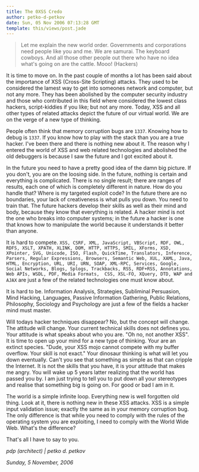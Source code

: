 ```yaml
---
title: The 0XSS Credo
author: petko-d-petkov
date: Sun, 05 Nov 2006 07:13:28 GMT
template: this/views/post.jade
---
```


> Let me explain the new world order. Governments and corporations need people like you and me. We are samurai. The keyboard cowboys. And all those other people out there who have no idea what's going on are the cattle. Mooo! (Hackers)

It is time to move on. In the past couple of months a lot has been said about the importance of XSS (Cross-Site Scripting) attacks. They used to be considered the lamest way to get into someones network and computer, but not any more. They has been abolished by the computer security industry and those who contributed in this field where considered the lowest class hackers, script-kiddies if you like; but not any more. Today, XSS and all other types of related attacks depict the future of our virtual world. We are on the verge of a new type of thinking.

People often think that memory corruption bugs are `1337`. Knowing how to debug is `1337`. If you know how to play with the stack than you are a true hacker. I've been there and there is nothing new about it. The reason why I entered the world of XSS and web related technologies and abolished the old debuggers is because I saw the future and I got excited about it.

In the future you need to have a pretty good idea of the damn big picture. If you don't, you are on the loosing side. In the future, nothing is certain and everything is complicated. There is no single result; there are ranges of results, each one of which is completely different in nature. How do you handle that? Where is my targeted exploit code? In the future there are no boundaries, your lack of creativeness is what pulls you down. You need to train that. The future hackers develop their skills as well as their mind and body, because they know that everything is related. A hacker mind is not the one who breaks into computer systems; in the future a hacker is one that knows how to manipulate the world because it understands it better than anyone.

It is hard to compete. `XSS, CSRF, XML, JavaScript, VBScript, RDF, OWL, RDFS, XSLT, XPATH, XLINK, DOM, HTTP, HTTPS, SMIL, XForms, XSD, XPointer, SVG, Unicode, ISO, Flash, QuickTime, Translators, Inference, Parsers, Regular Expressions, Browsers, Semantic Web, XUL, XAML, Java, HTML, Encryption, URL, URI, URN, SOAP, XML-RPC, Services, Google, Social Networks, Blogs, Splogs, Trackbacks, RSS, RDF+RSS, Annotations, Web APIs, WSDL, PDF, Media Formats,  CSS, XSL-FO, XQuery, DTD, WAP and AJAX` are just a few of the related technologies one must know about.

It is hard to be. Information Analysis, Strategies, Subliminal Persuasion, Mind Hacking, Languages, Passive Information Gathering, Public Relations, Philosophy, Sociology and Psychology are just a few of the fields a hacker mind must master.

Will todays hacker techniques disappear? No, but the concept will change. The attitude will change. Your current technical skills does not defines you. Your attitude is what speaks about who you are. "Oh no, not another XSS". It is time to open up your mind for a new type of thinking. Your are an extinct species. "Dude, your XSS mojo cannot compete with my buffer overflow. Your skill is not exact." Your dinosaur thinking is what will let you down eventually. Can't you see that something as simple as that can cripple the Internet. It is not the skills that you have, it is your attitude that makes me angry. You will wake up 5 years latter realizing that the world has passed you by. I am just trying to tell you to put down all your stereotypes and realise that something big is going on. For good or bad I am in it.

The world is a simple infinite loop. Everything new is well forgotten old thing. Look at it, there is nothing new in these XSS attacks. XSS is a simple input validation issue; exactly the same as in your memory corruption bug. The only difference is that while you need to comply with the rules of the operating system you are exploiting, I need to comply with the World Wide Web. What's the difference?

That's all I have to say to you.

_pdp (architect) | petko d. petkov_

_Sunday, 5 November, 2006_

